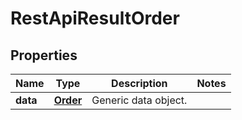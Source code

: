 
# RestApiResultOrder

## Properties
Name | Type | Description | Notes
------------ | ------------- | ------------- | -------------
**data** | [**Order**](Order.md) | Generic data object. | 



